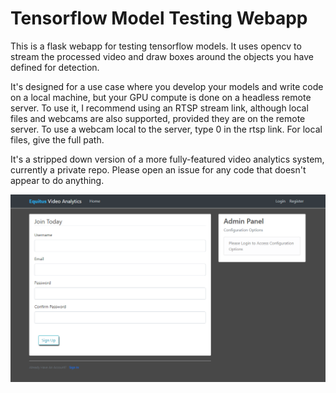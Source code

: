 # Tensorflow Model Testing Webapp

This is a flask webapp for testing tensorflow models. It uses opencv to stream the processed video and draw boxes around the objects you have defined for detection.

It's designed for a use case where you develop your models and write code on a local machine, but your GPU compute is done on a headless remote server. To use it, I recommend using an RTSP stream link, although local files and webcams are also supported, provided they are on the remote server. To use a webcam local to the server, type 0 in the rtsp link. For local files, give the full path.

It's a stripped down version of a more fully-featured video analytics system, currently a private repo. Please open an issue for any code that doesn't appear to do anything.

![login page](login.png)


